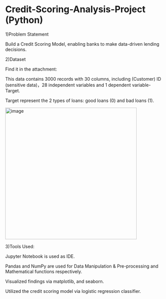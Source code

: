 # Credit-Scoring-Analysis-Project (Python)


1)Problem Statement

Build a Credit Scoring Model, enabling banks to make data-driven lending decisions.


2)Dataset

Find it in the attachment:


 
 
This data contains 3000 records with 30 columns, including (Customer) ID (sensitive data)，28 independent variables and 1 dependent variable-Target.

Target represent the 2 types of loans: good loans (0) and bad loans (1).


<img width="415" alt="image" src="https://user-images.githubusercontent.com/74843963/192163473-18898a23-bd2d-4005-aab4-fed2843b5c49.png">


3)Tools Used:

Jupyter Notebook is used as IDE.

Pandas and NumPy are used for Data Manipulation & Pre-processing and Mathematical functions respectively.

Visualized findings via matplotlib, and seaborn.

Utilized the credit scoring model via logistic regression classifier.


